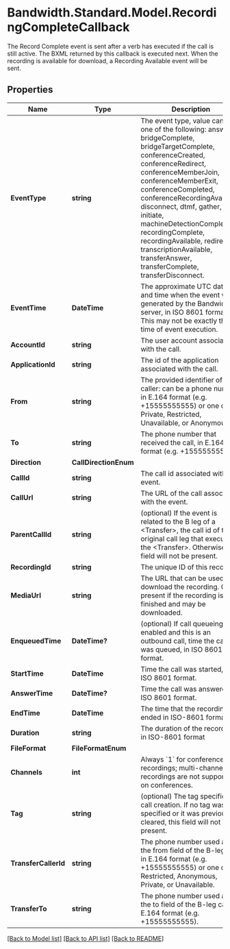 # Bandwidth.Standard.Model.RecordingCompleteCallback
The Record Complete event is sent after a <Record> verb has executed if the call is still active. The BXML returned by this callback is executed next. When the recording is available for download, a Recording Available event will be sent.

## Properties

Name | Type | Description | Notes
------------ | ------------- | ------------- | -------------
**EventType** | **string** | The event type, value can be one of the following: answer, bridgeComplete, bridgeTargetComplete, conferenceCreated, conferenceRedirect, conferenceMemberJoin, conferenceMemberExit, conferenceCompleted, conferenceRecordingAvailable, disconnect, dtmf, gather, initiate, machineDetectionComplete, recordingComplete, recordingAvailable, redirect, transcriptionAvailable, transferAnswer, transferComplete, transferDisconnect. | [optional] 
**EventTime** | **DateTime** | The approximate UTC date and time when the event was generated by the Bandwidth server, in ISO 8601 format. This may not be exactly the time of event execution. | [optional] 
**AccountId** | **string** | The user account associated with the call. | [optional] 
**ApplicationId** | **string** | The id of the application associated with the call. | [optional] 
**From** | **string** | The provided identifier of the caller: can be a phone number in E.164 format (e.g. +15555555555) or one of Private, Restricted, Unavailable, or Anonymous. | [optional] 
**To** | **string** | The phone number that received the call, in E.164 format (e.g. +15555555555). | [optional] 
**Direction** | **CallDirectionEnum** |  | [optional] 
**CallId** | **string** | The call id associated with the event. | [optional] 
**CallUrl** | **string** | The URL of the call associated with the event. | [optional] 
**ParentCallId** | **string** | (optional) If the event is related to the B leg of a &lt;Transfer&gt;, the call id of the original call leg that executed the &lt;Transfer&gt;. Otherwise, this field will not be present. | [optional] 
**RecordingId** | **string** | The unique ID of this recording | [optional] 
**MediaUrl** | **string** | The URL that can be used to download the recording. Only present if the recording is finished and may be downloaded. | [optional] 
**EnqueuedTime** | **DateTime?** | (optional) If call queueing is enabled and this is an outbound call, time the call was queued, in ISO 8601 format. | [optional] 
**StartTime** | **DateTime** | Time the call was started, in ISO 8601 format. | [optional] 
**AnswerTime** | **DateTime?** | Time the call was answered, in ISO 8601 format. | [optional] 
**EndTime** | **DateTime** | The time that the recording ended in ISO-8601 format | [optional] 
**Duration** | **string** | The duration of the recording in ISO-8601 format | [optional] 
**FileFormat** | **FileFormatEnum** |  | [optional] 
**Channels** | **int** | Always &#x60;1&#x60; for conference recordings; multi-channel recordings are not supported on conferences. | [optional] 
**Tag** | **string** | (optional) The tag specified on call creation. If no tag was specified or it was previously cleared, this field will not be present. | [optional] 
**TransferCallerId** | **string** | The phone number used as the from field of the B-leg call, in E.164 format (e.g. +15555555555) or one of Restricted, Anonymous, Private, or Unavailable. | [optional] 
**TransferTo** | **string** | The phone number used as the to field of the B-leg call, in E.164 format (e.g. +15555555555). | [optional] 

[[Back to Model list]](../README.md#documentation-for-models) [[Back to API list]](../README.md#documentation-for-api-endpoints) [[Back to README]](../README.md)

